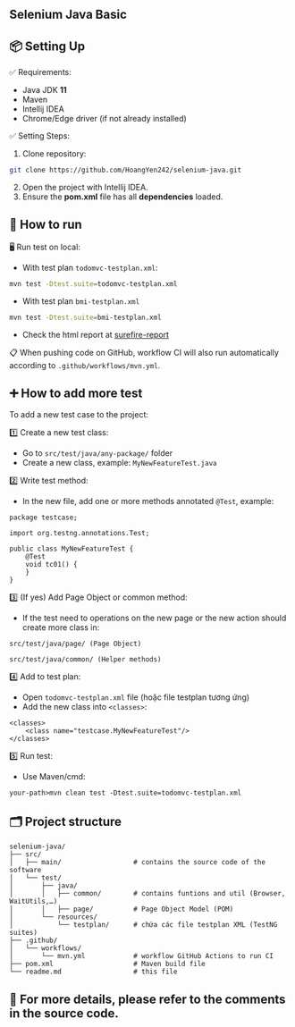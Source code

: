 Selenium Java Basic
-----------


##  📦 Setting Up
✅ Requirements:
- Java JDK **11**
- Maven 
- Intellij IDEA
- Chrome/Edge driver (if not already installed)

✅ Setting Steps:
1. Clone repository:
```bash
git clone https://github.com/HoangYen242/selenium-java.git
```
2. Open the project with Intellij IDEA.
3. Ensure the **pom.xml** file has all **dependencies** loaded.

## 🚀 How to run
🖥️ Run test on local:
- With test plan ``todomvc-testplan.xml``:
```bash
mvn test -Dtest.suite=todomvc-testplan.xml
```
- With test plan ``bmi-testplan.xml``
```bash
mvn test -Dtest.suite=bmi-testplan.xml
```
- Check the html report at [surefire-report](target/surefire-reports/index.html)

📋 When pushing code on GitHub, workflow CI will also run automatically according to ``.github/workflows/mvn.yml``.

## ➕ How to add more test
To add a new test case to the project:

1️⃣ Create a new test class:
- Go to ``src/test/java/any-package/`` folder
- Create a new class, example: ``MyNewFeatureTest.java``

2️⃣ Write test method:
- In the new file, add one or more methods annotated ``@Test``, example:
```
package testcase;

import org.testng.annotations.Test;

public class MyNewFeatureTest {
    @Test
    void tc01() {
    }
}
```
3️⃣ (If yes) Add Page Object or common method:
- If the test need to operations on the new page or the new action should create more class in:

``src/test/java/page/ (Page Object)``

``src/test/java/common/ (Helper methods)``

4️⃣ Add to test plan:
- Open ``todomvc-testplan.xml`` file (hoặc file testplan tương ứng)
- Add the new class into ``<classes>``:
```
<classes>
    <class name="testcase.MyNewFeatureTest"/>
</classes>
```
5️⃣ Run test:
- Use Maven/cmd:

``your-path>mvn clean test -Dtest.suite=todomvc-testplan.xml``
## 🗂️ Project structure
```selenium-java/
selenium-java/
├── src/
│   ├── main/                  # contains the source code of the software
│   └── test/
│       ├── java/
│       │   ├── common/        # contains funtions and util (Browser, WaitUtils,…)
│       │   ├── page/          # Page Object Model (POM)
│       └── resources/
│           └── testplan/      # chứa các file testplan XML (TestNG suites)
├── .github/
│   └── workflows/
│       └── mvn.yml            # workflow GitHub Actions to run CI
├── pom.xml                    # Maven build file
└── readme.md                  # this file
```
## 📄 For more details, please refer to the comments in the source code.




